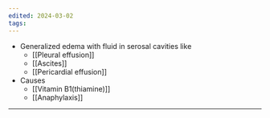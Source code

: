 ```yaml
---
edited: 2024-03-02
tags:
---
```

- Generalized edema with fluid in serosal cavities like
	- [[Pleural effusion]]
	- [[Ascites]]
	- [[Pericardial effusion]]
- Causes
	- [[Vitamin B1(thiamine)]] 
	- [[Anaphylaxis]] 
	
---
